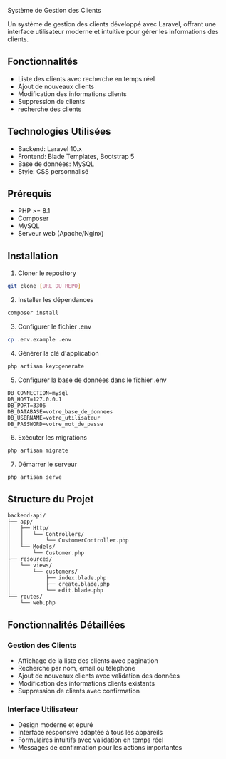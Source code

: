Système de Gestion des Clients

Un système de gestion des clients développé avec Laravel, offrant une interface utilisateur moderne et intuitive pour gérer les informations des clients.

## Fonctionnalités

-  Liste des clients avec recherche en temps réel
-  Ajout de nouveaux clients
-  Modification des informations clients
-  Suppression de clients
-  recherche des clients


## Technologies Utilisées
- Backend: Laravel 10.x
- Frontend: Blade Templates, Bootstrap 5
- Base de données: MySQL
- Style: CSS personnalisé

## Prérequis
- PHP >= 8.1
- Composer
- MySQL
- Serveur web (Apache/Nginx)

## Installation
1. Cloner le repository
```bash
git clone [URL_DU_REPO]
```

2. Installer les dépendances
```bash
composer install
```

3. Configurer le fichier .env
```bash
cp .env.example .env
```

4. Générer la clé d'application
```bash
php artisan key:generate
```

5. Configurer la base de données dans le fichier .env
```
DB_CONNECTION=mysql
DB_HOST=127.0.0.1
DB_PORT=3306
DB_DATABASE=votre_base_de_donnees
DB_USERNAME=votre_utilisateur
DB_PASSWORD=votre_mot_de_passe
```

6. Exécuter les migrations
```bash
php artisan migrate
```

7. Démarrer le serveur
```bash
php artisan serve
```

## Structure du Projet

```
backend-api/
├── app/
│   ├── Http/
│   │   └── Controllers/
│   │       └── CustomerController.php
│   └── Models/
│       └── Customer.php
├── resources/
│   └── views/
│       └── customers/
│           ├── index.blade.php
│           ├── create.blade.php
│           └── edit.blade.php
└── routes/
    └── web.php
```

## Fonctionnalités Détaillées

### Gestion des Clients
- Affichage de la liste des clients avec pagination
- Recherche par nom, email ou téléphone
- Ajout de nouveaux clients avec validation des données
- Modification des informations clients existants
- Suppression de clients avec confirmation

### Interface Utilisateur
- Design moderne et épuré
- Interface responsive adaptée à tous les appareils
- Formulaires intuitifs avec validation en temps réel
- Messages de confirmation pour les actions importantes
